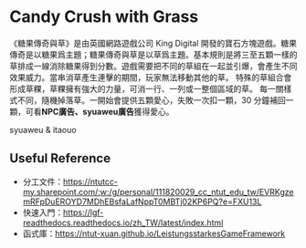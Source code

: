# Candy Crush with Grass

《糖果傳奇與草》是由英國網路遊戲公司 King Digital 開發的寶石方塊遊戲。糖果傳奇是以糖果爲主題；糖果傳奇與草是以草爲主題。基本規則是將三至五顆一樣的草排成一線消除糖果得到分數。遊戲需要把不同的草組在一起並引爆，會產生不同效果威力。當串消草產生連擊的期間，玩家無法移動其他的草。
特殊的草組合會形成草粿，草粿擁有強大的力量，可消一行、一列或一整個區域的草。
每一關樣式不同，隨機掉落草。一開始會提供五顆愛心，失敗一次扣一顆，30 分鐘補回一顆，可看**NPC廣告、syuaweu廣告**獲得愛心。

syuaweu & itaouo


## Useful Reference
- 分工文件：https://ntutcc-my.sharepoint.com/:w:/g/personal/111820029_cc_ntut_edu_tw/EVRKgzemRFpDuEROYD7MDhEBsfaLafNppT0MBTj02KP6PQ?e=FXU13L
- 快速入門：https://lgf-readthedocs.readthedocs.io/zh_TW/latest/index.html
- 函式庫：https://ntut-xuan.github.io/LeistungsstarkesGameFramework
